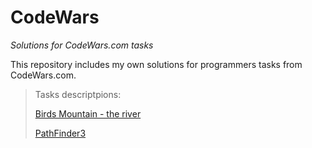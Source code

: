 # CodeWars
 *Solutions for CodeWars.com tasks*
 
 This repository includes my own solutions for programmers tasks from CodeWars.com.

>Tasks descriptpions:
>
>[Birds Mountain - the river](https://www.codewars.com/kata/5c2fd9188e358f301f5f7a7b)
>
>[PathFinder3](https://www.codewars.com/kata/576986639772456f6f00030c)
 

